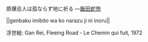 原爆忌人は孤ならず地に祈る
—[飯田蛇笏](https://ja.wikipedia.org/wiki/飯田蛇笏)

||genbaku imibito wa ko narazu ji ni inoru||

浮世絵: Gan Rei, Fleeing Road - Le Chemin qui fuit, 1972